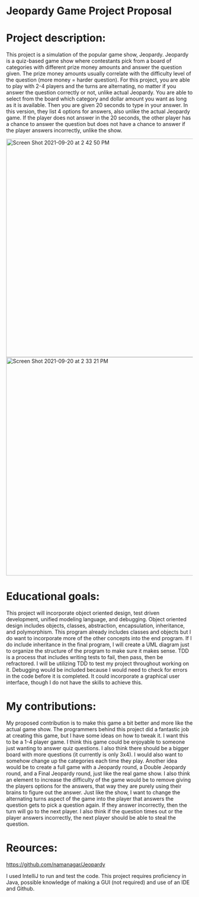# Jeopardy Game Project Proposal


# Project description: 

This project is a simulation of the popular game show, Jeopardy. Jeopardy is a quiz-based game show where contestants pick from a board of categories with different prize money amounts and answer the question given. The prize money amounts usually correlate with the difficulty level of the question (more money = harder question). For this project, you are able to play with 2-4 players and the turns are alternating, no matter if you answer the question correctly or not, unlike actual Jeopardy. You are able to select from the board which category and dollar amount you want as long as it is available. Then you are given 20 seconds to type in your answer. In this version, they list 4 options for answers, also unlike the actual Jeopardy game. If the player does not answer in the 20 seconds, the other player has a chance to answer the question but does not have a chance to answer if the player answers incorrectly, unlike the show. 

<img width="588" alt="Screen Shot 2021-09-20 at 2 42 50 PM" src="https://user-images.githubusercontent.com/77749807/134056850-efc0cf27-f134-465d-bb43-62e46490e785.png">


<img width="588" alt="Screen Shot 2021-09-20 at 2 33 21 PM" src="https://user-images.githubusercontent.com/77749807/134056689-6f77c05d-4419-4dca-9730-c45bd1daf2f2.png">



# Educational goals: 

This project will incorporate object oriented design, test driven development, unified modeling language, and debugging. Object oriented design includes objects, classes, abstraction, encapsulation, inheritance, and polymorphism. This program already includes classes and objects but I do want to incorporate more of the other concepts into the end program. If I do include inheritance in the final program, I will create a UML diagram just to organize the structure of the program to make sure it makes sense. TDD is a process that includes writing tests to fail, then pass, then be refractored. I will be utilizing TDD to test my project throughout working on it. Debugging would be included because I would need to check for errors in the code before it is completed. It could incorporate a graphical user interface, though I do not have the skills to achieve this.  



# My contributions: 

My proposed contribution is to make this game a bit better and more like the actual game show. The programmers behind this project did a fantastic job at creating this game, but I have some ideas on how to tweak it. I want this to be a 1-4 player game. I think this game could be enjoyable to someone just wanting to answer quiz questions. I also think there should be a bigger board with more questions (it currently is only 3x4). I would also want to somehow change up the categories each time they play. Another idea would be to create a full game with a Jeopardy round, a Double Jeopardy round, and a Final Jeopardy round, just like the real game show. I also think an element to increase the difficulty of the game would be to remove giving the players options for the answers, that way they are purely using their brains to figure out the answer. Just like the show, I want to change the alternating turns aspect of the game into the player that answers the question gets to pick a question again. If they answer incorrectly, then the turn will go to the next player. I also think if the question times out or the player answers incorrectly, the next player should be able to steal the question.

# Reources: 
https://github.com/namanagar/Jeopardy

I used IntelliJ to run and test the code. This project requires proficiency in Java, possible knowledge of making a GUI (not required) and use of an IDE and Github.
